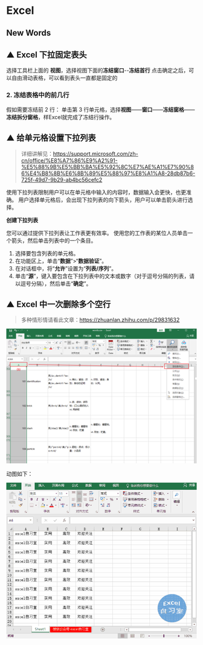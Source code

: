 # Excel


## New Words



## ▲ Excel 下拉固定表头

选择工具栏上面的 **视图**，选择视图下面的**冻结窗口**--**冻结首行**
点击确定之后，可以自由滑动表格，可以看到表头一直都是固定的

### 2. 冻结表格中的前几行
假如需要冻结前 2 行： 单击第 3 行单元格，选择**视图**——**窗口**——**冻结窗格**——**冻结拆分窗格**，样Excel就完成了冻结行操作。



## ▲ 给单元格设置下拉列表

> 详细讲解见：https://support.microsoft.com/zh-cn/office/%E8%A7%86%E9%A2%91-%E5%88%9B%E5%BB%BA%E5%92%8C%E7%AE%A1%E7%90%86%E4%B8%8B%E6%8B%89%E5%88%97%E8%A1%A8-28db87b6-725f-49d7-9b29-ab4bc56cefc2

使用下拉列表限制用户可以在单元格中输入的内容时，数据输入会更快，也更准确。 用户选择单元格后，会出现下拉列表的向下箭头，用户可以单击箭头进行选择。

**创建下拉列表**

您可以通过提供下拉列表让工作表更有效率。 使用您的工作表的某位人员单击一个箭头，然后单击列表中的一个条目。

1. 选择要包含列表的单元格。
2. 在功能区上，单击“**数据**”>“**数据验证**”。
3. 在对话框中，将“**允许**”设置为“**列表/序列**”。
4. 单击“**源**”，键入要包含在下拉列表中的文本或数字（对于逗号分隔的列表，请以逗号分隔），然后单击“**确定**”。





## ▲ Excel 中一次删除多个空行

> 多种情形情请看此文章：https://zhuanlan.zhihu.com/p/29831632

<img src="readme.assets/image-20230802155827031.png" alt="image-20230802155827031" style="zoom: 80%;" />

动图如下：

![动图封面](readme.assets/v2-b644aa80b68c1ba64f21583c04060e3b_b.jpg)

